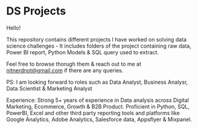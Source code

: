 # DS Projects

Hello!

This repository contains different projects I have worked on solving data science challenges - It includes folders of the project containing raw data, Power BI report, Python Models & SQL query used to extract.


Feel free to browse thorugh them & reach out to me at <nitnerdnot@gmail.com> if there are any queries.


PS: I am looking forward to roles such as Data Analyst, Business Analysr, Data Scientist & Marketing Analyst

Experience: Strong 5+ years of experience in Data analysis across Digital Marketing, Ecommerce, Growth & B2B Product. Proficient in Python, SQL, PowerBI, Excel and other third party reporting tools and platforms like Google Analytics, Adobe Analytics, Salesforce data, Appsflyer & Mixpanel.
